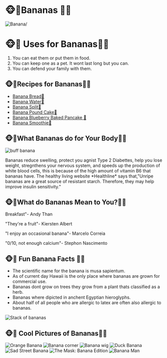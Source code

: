 <!DOCTYPE html>
<html lang="en">
<head>
    <meta charset="UTF-8">
    <meta name="viewport" content="width=device-width, initial-scale=1.0">
    <meta http-equiv="X-UA-Compatible" content="ie=edge">
</head>
<body>
    <h1>🐵🍌Bananas 🍌🐵</h1>
    <img src="https://encrypted-tbn0.gstatic.com/images?q=tbn:ANd9GcRjds0quR3qmPd5CBTnEnzT575E0Me7pwRKqkvxQnus3EimHKieHQ" alt=Banana/>
    <h1>🐵🍌 Uses for Bananas🍌🐵</h1>
    <ol>
<li>You can eat them or put them in food.</li>
<li>You can keep one as a pet. It wont last long but you can.</li>
        <li>You can defend your family with them.</li>
    </ol>
    <h2>🐵🍌Recipes for Bananas🍌🐵</h2>
    <ul>
<li><a href="https://www.allrecipes.com/recipe/20144/banana-banana-bread/">Banana Bread🍞</a> </li>
<li><a href="https://www.allrecipes.com/video/9189/gam-gams-hot-banana-water/?internalSource=picture_play&referringId=270779&referringContentType=Recipe" >Banana Water🥃</a></li>
<li><a href="https://www.tasteofhome.com/recipes/all-american-banana-split/" >Banana Split🍨</a></li>
<li><a href="https://www.tasteofhome.com/recipes/banana-pound-cake/" >Banana Pound Cake🍰</a></li>
<li><a href="https://www.crazyforcrust.com/banana-blueberry-baked-pancake/" >Banana Blueberry Baked Pancake 🥞</a></li>
        <li><a href="https://www.inspiredtaste.net/19907/simple-banana-smoothie-recipe/">Banana Smoothie🍹</a></li>
    </ul>
<h2>🐵🍌What Bananas do for Your Body🍌🐵</h2>
<img src="https://encrypted-tbn0.gstatic.com/images?q=tbn:ANd9GcTc3ioAXe0yYci6siqfIQN2g8-sBYApqjKt8XyTQygh4yGEyJmt" alt="buff banana"/>
<p> Bananas reduce swelling, protect you agnist Type 2 Diabettes, help you lose weight, stregnthens your
    nervous system, and speeds up the production of white blood cells, this is because of the high amount of vitamin B6 that bananas have. The healthy living website *Healthline* says that,"Unripe bananas are a great source of resistant starch. Therefore, they may help improve insulin sensitivity." </p>
    <h2>🐵🍌What do Bananas Mean to You?🍌🐵</h2>
<p>Breakfast"- Andy Than</p>
<p>"They're a fruit"- Kiersten Albert</p>
    <p>"I enjoy an occasional banana"- Marcelo Correia</p>
    <p>"0/10, not enough calcium"- Stephon Nascimento</p>
    <h2>🐵🍌 Fun Banana Facts 🍌🐵</h2>
    <ul>
<li>The scientific name for the banana is musa sapientum.</li>
<li>As of current day Hawaii is the only place where bananas are grown for commercial use.</li>
<li>Bananas dont grow on trees they grow from a plant thats classified as a herb.</li>
<li>Bananas where dipicted in anchent Egyptian hieroglyphs.</li>
        <li>About half of all people who are allergic to latex are often also allergic to bananas.</li>
    </ul>
    <img src="https://thebananapolice.com/wp-content/uploads/2012/12/bananas-close-up.jpg" alt="Stack of bananas"/>
    <h2>🐵🍌 Cool Pictures of Bananas🍌🐵</h2>
    <img src="https://encrypted-tbn0.gstatic.com/images?q=tbn:ANd9GcTR4lGE1KkKe-hnsDqCQXvV4dvnJgqe7ZlpC9N1g0AFOcByzpE2oQ" alt="Orange Banana"/>
<img src="https://encrypted-tbn0.gstatic.com/images?q=tbn:ANd9GcSfVNzPfLp2Hiqlu_6lFV7ByvGrtwy_uuCUQjKm3cGasf8bDQQpNA" alt="Banana corner"/>
<img src="https://encrypted-tbn0.gstatic.com/images?q=tbn:ANd9GcQr53x6jFZZRkGU4Z0Qj68Sxrb4f8ceG-wJ4i2z_WZZlT7vvQZuZQ" alt="Banana wig"/>
<img src="https://encrypted-tbn0.gstatic.com/images?q=tbn:ANd9GcSGv22bajn18LrFuC77a0V7hnNRj-3ILFsu2_e9Xvi_SwtSltye" alt="Duck Banana"/>
<img src="https://encrypted-tbn0.gstatic.com/images?q=tbn:ANd9GcSvxdNlZiyKbpeTVG-Iyu324jsFuybIA9em--40yGrUzPA4d67Dzw" alt="Sad Street Banana"/>
<img src="https://encrypted-tbn0.gstatic.com/images?q=tbn:ANd9GcSJwzYrdrPmtLq5vukEKlmPd7lzQUrpSxogHIGTOhc2-AtG1Tzm2A" alt="The Mask: Banana Edition"/>
    <img src="https://encrypted-tbn0.gstatic.com/images?q=tbn:ANd9GcRPe4GTPPP9s-N21NSnGW0y_Iz4J9q2fLZuqtEbhP7aGZlPCrzIQg&s" alt="Banana Man"/>
</body>
</html>
